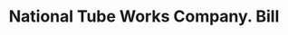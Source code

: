 ---
doi: 10.7916/D80Z8FC1
date_other: '1880'
date_other_textual: 1880-1889
form: printed ephemera
genre:
- Invoices
name:
- National Tube Works Company
object_in_context_url: https://biggert.cul.columbia.edu/items/view/ave_biggert_00423
subject_hierarchical_geographic:
- Boston, Massachusetts, United States
subject_name:
- National Tube Works Company
title: National Tube Works Company. Bill
sort_title: National Tube Works Company. Bill
call_number: ave_biggert_00423
coordinates:
- 42.35805555555556,-71.06361111111111
pid: ave_biggert_00423
identifiers: ave_biggert_00423
thumbnail: https://derivativo-1.library.columbia.edu/iiif/2/ldpd:344094/full/!256,256/0/native.jpg
permalink: "/items/ave_biggert_00423/"
layout: iiif-image-page
---